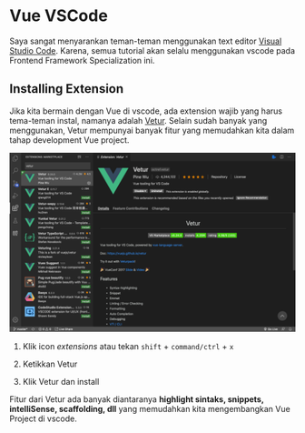# Vue VSCode

Saya sangat menyarankan teman-teman menggunakan text editor [Visual Studio Code](https://code.visualstudio.com/). Karena, semua tutorial akan selalu menggunakan vscode pada Frontend Framework Specialization ini.

## Installing Extension

Jika kita bermain dengan Vue di vscode, ada extension wajib yang harus tema-teman instal, namanya adalah [Vetur](https://marketplace.visualstudio.com/items?itemName=octref.vetur). Selain sudah banyak yang menggunakan, Vetur mempunyai banyak fitur yang memudahkan kita dalam tahap development Vue project.

![img](img/9.png)

1. Klik icon *extensions* atau tekan `shift` + `command/ctrl` + `x`

2. Ketikkan Vetur

3. Klik Vetur dan install

Fitur dari Vetur ada banyak diantaranya **highlight sintaks, snippets, intelliSense, scaffolding, dll** yang memudahkan kita mengembangkan Vue Project di vscode.
